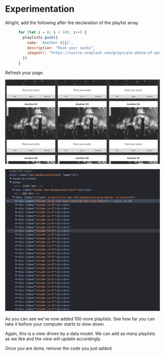 # Experimentation

Alright, add the following after the declaration of the playlist array.

```javascript
      for (let i = 0; i < 100; i++) {
        playlists.push({
          name: `Another ${i}`,
          description: "Rock your socks",
          imageUrl: "https://source.unsplash.com/grayscale-photo-of-person-in-hoodie-top-watching-a-concert-97p-JwqdyW4"
        })
      }
```

Refresh your page.

![alt text](img/image-4.png)

![alt text](img/image-5.png)

As you can see we've now added 100 more playlists.  See how far you can take it before your computer starts to slow down.

Again, this is a view driven by a data model.  We can add as many playlists as we like and the view will update accordingly.

Once you are done, remove the code you just added.
